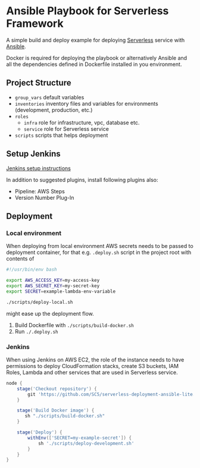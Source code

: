 # Ansible Playbook for Serverless Framework

A simple build and deploy example for deploying [Serverless](https://github.com/serverless/serverless) service with [Ansible](https://github.com/ansible/ansible).

Docker is required for deploying the playbook or alternatively Ansible and all the dependencies defined in Dockerfile installed in you environment.

## Project Structure

* `group_vars` default variables
* `inventories` inventory files and variables for environments (development, production, etc.)
* `roles`
  * `infra` role for infrastructure, vpc, database etc.
  * `service` role for Serverless service
* `scripts` scripts that helps deployment

## Setup Jenkins

[Jenkins setup instructions](https://github.com/laardee/jenkins-installation)

In addition to suggested plugins, install following plugins also:

* Pipeline: AWS Steps
* Version Number Plug-In

## Deployment

### Local environment

When deploying from local environment AWS secrets needs to be passed to deployment container, for that e.g. `.deploy.sh` script in the project root with contents of

```Bash
#!/usr/bin/env bash

export AWS_ACCESS_KEY=my-access-key
export AWS_SECRET_KEY=my-secret-key
export SECRET=example-lambda-env-variable

./scripts/deploy-local.sh

```

might ease up the deployment flow.

1. Build Dockerfile with `./scripts/build-docker.sh`
2. Run `./.deploy.sh`

### Jenkins

When using Jenkins on AWS EC2, the role of the instance needs to have permissions to deploy CloudFormation stacks, create S3 buckets, IAM Roles, Lambda and other services that are used in Serverless service.

```Groovy
node {
    stage('Checkout repository') {
        git 'https://github.com/SC5/serverless-deployment-ansible-lite.git'
    }

    stage('Build Docker image') {
       sh "./scripts/build-docker.sh"
    }

    stage('Deploy') {
        withEnv(['SECRET=my-example-secret']) {
            sh './scripts/deploy-development.sh'
        }
    }
}
```

